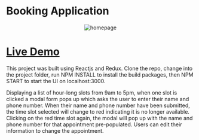 # Booking Application

<p align='center'>
    <img src='readme_imgs/one.png' alt='homepage'></img>
</p>

# [Live Demo](http://www.gearshakedown.net/)

This project was built using Reactjs and Redux.  Clone the repo, change into the project folder, run NPM INSTALL to install the build packages, then NPM START to start the UI on localhost:3000.

Displaying a list of hour-long slots from 9am to 5pm, when one slot is clicked a modal form pops up which asks the user to enter their name and phone number.  When their name and phone number have been submitted, the time slot selected will change to red indicating it is no longer available.  Clicking on the red time slot again, the modal will pop up with the name and phone number for that appointment pre-populated.  Users can edit their information to change the appointment.
